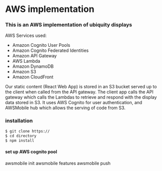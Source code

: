 # AWS implementation
### This is an AWS implementation of ubiquity displays
AWS Services used:
* Amazon Cognito User Pools
* Amazon Cognito Federated Identities
* Amazon API Gateway
* AWS Lambda
* Amazon DynamoDB
* Amazon S3
* Amazon CloudFront

Our static content (React Web App) is stored in an S3 bucket served up to the client when called from the API gateway.
The client app calls the API gateway which calls the Lambdas to retrieve and respond with the display data stored in S3.
It uses AWS Cognito for user authentication, and AWSMobile hub which allows the serving of code from S3.

### installation
 ```bash
$ git clone https://
$ cd directory
$ npm install
 ```
 #### set up AWS cognito pool
 ####

awsmobile init
awsmobile features
awsmobile push

